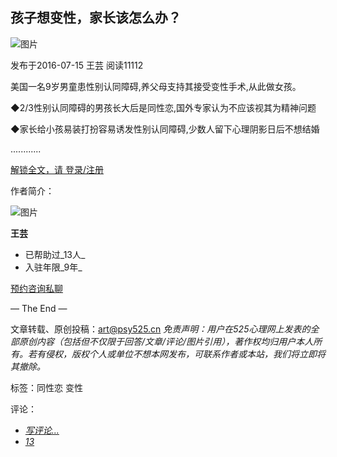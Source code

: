 ## 孩子想变性，家长该怎么办？

![图片](https://img.psy525.cn/upload/2017/09/07/c51589cf1b6041e0ad589176be68c6aa.jpg!wm)

发布于2016-07-15  王芸  阅读11112

美国一名9岁男童患性别认同障碍,养父母支持其接受变性手术,从此做女孩。   

◆2/3性别认同障碍的男孩长大后是同性恋,国外专家认为不应该视其为精神问题

◆家长给小孩易装打扮容易诱发性别认同障碍,少数人留下心理阴影日后不想结婚

............

[解锁全文，请 登录/注册](/reg/login.html)

作者简介：

![图片](https://img.psy525.cn/upload/avatar/2016/01/18/1195011/854251/avatar_1195011_large.jpg!200)

**王芸**

-   已帮助过_13人_
-   入驻年限_9年_

[预约咨询](javascript:void\(0\);)[私聊](javascript:void\(0\);)

— The End —

文章转载、原创投稿：[art@psy525.cn](mailto:art@psy525.cn) _免责声明：用户在525心理网上发表的全部原创内容（包括但不仅限于回答/文章/评论/图片引用），著作权均归用户本人所有。若有侵权，版权个人或单位不想本网发布，可联系作者或本站，我们将立即将其撤除。_

标签：同性恋 变性

评论：

-   [_写评论..._](/comment/22992-1195011-1.html)
-   [_13_](javascript:void\(0\);)
